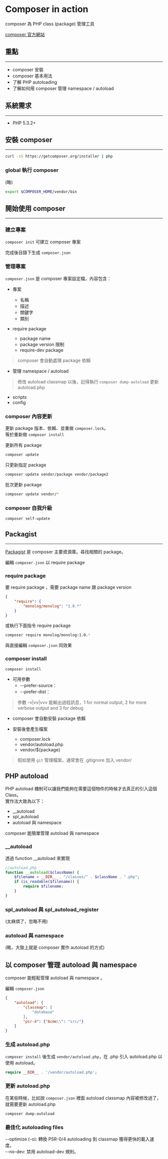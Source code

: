 # Composer in action

composer 為 PHP class (package) 管理工具

[composer 官方網站](https://getcomposer.org/)


## 重點
---- 

- composer 安裝
- composer 基本用法
- 了解 PHP autoloading 
- 了解如何用 composer 管理 namespace / autoload


## 系統需求
----

- PHP 5.3.2+

## 安裝 composer
----

```bash
curl -sS https://getcomposer.org/installer | php
```

### global 執行 composer 

(略) 

```sh
export $COMPOSER_HOME/vendor/bin
```


## 開始使用 composer
----

### 建立專案

`composer init` 可建立 composer 專案

完成後目錄下生成 `composer.json` 

###  管理專案

`composer.json`  是 composer 專案設定檔，內容包含：

- 專案
    - 名稱
    - 描述
    - 關鍵字
    - 類別

- require package 
    - package name
    - package version 限制
    - require-dev package

> composer 會自動處理 package 依賴 

- 管理 namespace / autoload

> 修改 autoload classmap 以後，記得執行 `composer dump-autoload` 更新 autoload.php

- scripts
- config

### composer 內容更新

更新 package 版本、依賴、並重做 `composer.lock`。  
等於重新做 `composer install`

更新所有 package 

```bash
composer update
```

只更新指定 package

```bash
composer update vendor/package vendor/package2
```

批次更新 package

```bash
composer update vendor/*
```


### composer 自我升級

```bash
composer self-update
```


## Packagist
----

[Packagist](https://packagist.org) 是 composer 主要資源庫。尋找相關的 package。 

編輯  `composer.json`  以 require package


### require package

要 require package ，需要 package name 跟 package version

```json
{
    "require": {
        "monolog/monolog": "1.0.*"
    }
}
```

或執行下面指令 require package 

```bash
composer require monolog/monolog:1.0.*
```

與直接編輯  `composer.json` 同效果


### composer install

`composer install` 

- 可用參數
    + --prefer-source：
    + --prefer-dist：

> 參數 -v|vv|vvv 能輸出過程訊息，1 for normal output, 2 for more verbose output and 3 for debug  

- composer 會自動安裝  package 依賴

- 安裝後會產生檔案
    + composer.lock
    + vendor/autoload.php
    + vendor/${package} 

> 假如使用 `git` 管理檔案，通常會在 .gitignore 加入 vendor/   


## PHP autoload

PHP autoload 機制可以讓我們能夠在需要這個物件的時候才去真正的引入這個 Class。  
實作法大致為以下：

- __autoload
- spl_autoload
- autoload 與 namespace

composer 能簡單管理 autoload 與 namespace  

### __autoload

透過 function __autoload 來實現

```php
//autoload.php
function __autoload($className) {    
    $filename = __DIR__ . "/classes/" . $className . ".php";
    if (is_readable($filename)) {
        require $filename;
    }
}
```

### spl_autoload 與 spl_autoload_register

(太麻煩了，忽略不用)


### autoload 與 namespace

(略，大致上就是 composer 實作 autoload 的方式)


## 以 composer 管理 autoload 與 namespace  

composer 能輕鬆管理 autoload 與 namespace 。

編輯 `composer.json` 

```json
{
    "autoload": {
        "classmap": [
            "database"
        ],
        "psr-4": {"Acme\\": "src/"}
    }
}
```

### 生成 autoload.php 

`composer install` 後生成 `vendor/autoload.php`，在 .php 引入 autoload.php 以使用 autoload。

```php
require __DIR__ . '/vendor/autoload.php';
```

### 更新 autoload.php 

在某些時候，比如說 `composer.json`  裡面 autoload classmap 內容被修改過了，就需要更新 autoload.php 

`composer dump-autoload` 

### 最佳化 autoloading files

--optimize (-o): 轉換 PSR-0/4 autoloading 到 classmap 獲得更快的載入速度。  
--no-dev: 禁用 autoload-dev 規則。
